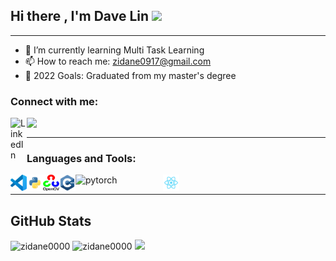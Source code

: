 ## Hi there , I'm Dave Lin <img src="https://media.giphy.com/media/hvRJCLFzcasrR4ia7z/giphy.gif" width="25px">

---

- 🌱 I’m currently learning Multi Task Learning
- 📫 How to reach me: zidane0917@gmail.com
- 🥅 2022 Goals: Graduated from my master's degree

### Connect with me:

<a href='https://www.linkedin.com/in/dave-jhe-li-lin/'>
<img style="paddin:5px;width:26px;" align="left" alt="LinkedIn" src="https://cdn.jsdelivr.net/npm/simple-icons@v3/icons/linkedin.svg" />
</a>
<a href='https://www.facebook.com/profile.php?id=100002510734342'>
<img style="paddin:5px;width:26px;" align="left" src="https://cdn.jsdelivr.net/npm/simple-icons@v3/icons/facebook.svg" />
</a>

<br />

---

### Languages and Tools:

<img style="paddin:5px;width:26px;" align="left" alt="Visual Studio Code" src="https://raw.githubusercontent.com/github/explore/main/topics/visual-studio-code/visual-studio-code.png" />
<img style="paddin:5px;width:26px;" align="left" alt="python" src="https://raw.githubusercontent.com/github/explore/main/topics/python/python.png" />
<img style="paddin:5px;width:26px;" align="left" alt="opencv" src="https://raw.githubusercontent.com/github/explore/main/topics/opencv/opencv.png" />
<img style="paddin:5px;width:26px;" align="left" alt="opencv" src="https://raw.githubusercontent.com/github/explore/main/topics/cpp/cpp.png" />
<img style="paddin:5px;width:140px;" align="left" alt="pytorch" src="https://raw.githubusercontent.com/pytorch/pytorch/master/docs/source/_static/img/pytorch-logo-dark.png" />
<img style="paddin:5px;width:26px;" align="left" alt="opencv" src="https://raw.githubusercontent.com/github/explore/main/topics/react/react.png" />

<br />

---
## GitHub Stats
<img src="https://github-readme-stats.vercel.app/api/top-langs?username=zidane0000&layout=compact&include_all_commits=true&count_private=true&show_icons=true&line_height=20&title_color=7A7ADB&icon_color=2234AE&text_color=D3D3D3&bg_color=0,000000,130F40" alt="zidane0000" />

<img src="https://github-readme-stats.vercel.app/api?username=zidane0000&show_icons=true&line_height=20&title_color=7A7ADB&icon_color=2234AE&text_color=D3D3D3&bg_color=0,000000,130F40&include_all_commits=true&count_private=true" alt="zidane0000" />

<img src="https://github-readme-streak-stats.herokuapp.com/?user=zidane0000&theme=dark&date_format=%5BY%20%5DM%20j&mode=weekly" />

<!-- &show_icons=true&title_color=fff&icon_color=79ff97&text_color=9f9f9f&bg_color=151515 -->
